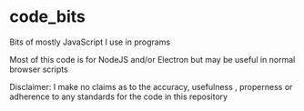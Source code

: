 # code_bits
Bits of mostly JavaScript I use in programs

Most of this code is for NodeJS and/or Electron but may be useful in normal browser scripts


Disclaimer:
I make no claims as to the accuracy, usefulness , properness or adherence to any standards for the code in this repository
